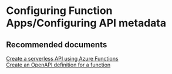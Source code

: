 <properties
	pageTitle="Configuring Function Apps/Configuring API metadata"
	description="Configuring Function Apps/Configuring API metadata"
	service="microsoft.web"
	resource="functions"
	authors="shrahman"
	displayOrder=""
	selfHelpType="generic"
	supportTopicIds="32518046"
	resourceTags=""
	productPesIds="16072"
	cloudEnvironments="public, Fairfax, usnat, ussec"
	articleId="00dd67ae-9d40-400e-b1e8-40ef62974daf"
	ownershipId="Compute_AppService"
/>

# Configuring Function Apps/Configuring API metadata

## **Recommended documents**

[Create a serverless API using Azure Functions](https://docs.microsoft.com/azure/azure-functions/functions-create-serverless-api)<br>
[Create an OpenAPI definition for a function](https://docs.microsoft.com/azure/azure-functions/functions-openapi-definition)


